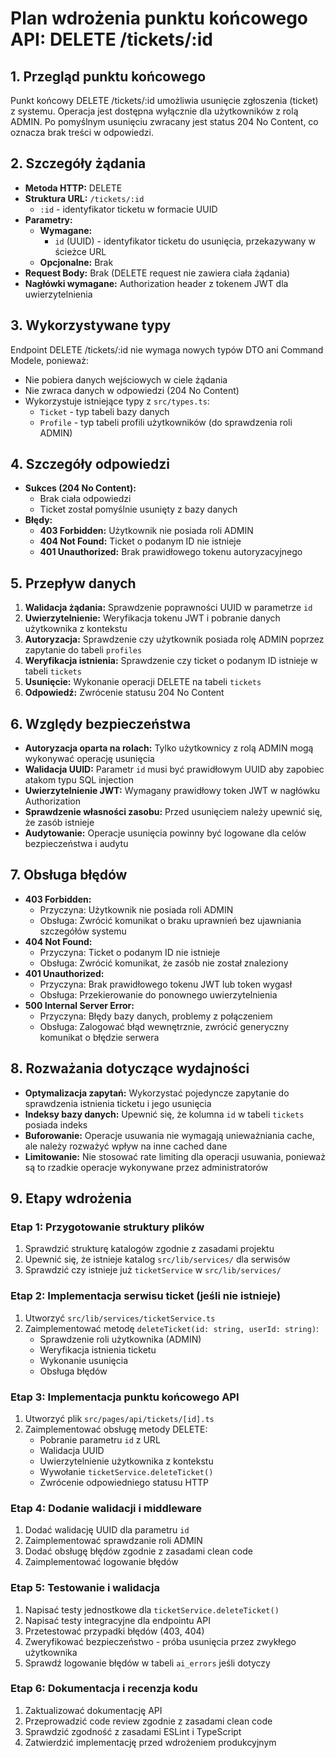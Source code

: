 # Plan wdrożenia punktu końcowego API: DELETE /tickets/:id

## 1. Przegląd punktu końcowego

Punkt końcowy DELETE /tickets/:id umożliwia usunięcie zgłoszenia (ticket) z systemu. Operacja jest dostępna wyłącznie dla użytkowników z rolą ADMIN. Po pomyślnym usunięciu zwracany jest status 204 No Content, co oznacza brak treści w odpowiedzi.

## 2. Szczegóły żądania

- **Metoda HTTP:** DELETE
- **Struktura URL:** `/tickets/:id`
  - `:id` - identyfikator ticketu w formacie UUID
- **Parametry:**
  - **Wymagane:**
    - `id` (UUID) - identyfikator ticketu do usunięcia, przekazywany w ścieżce URL
  - **Opcjonalne:** Brak
- **Request Body:** Brak (DELETE request nie zawiera ciała żądania)
- **Nagłówki wymagane:** Authorization header z tokenem JWT dla uwierzytelnienia

## 3. Wykorzystywane typy

Endpoint DELETE /tickets/:id nie wymaga nowych typów DTO ani Command Modele, ponieważ:

- Nie pobiera danych wejściowych w ciele żądania
- Nie zwraca danych w odpowiedzi (204 No Content)
- Wykorzystuje istniejące typy z `src/types.ts`:
  - `Ticket` - typ tabeli bazy danych
  - `Profile` - typ tabeli profili użytkowników (do sprawdzenia roli ADMIN)

## 4. Szczegóły odpowiedzi

- **Sukces (204 No Content):**
  - Brak ciała odpowiedzi
  - Ticket został pomyślnie usunięty z bazy danych
- **Błędy:**
  - **403 Forbidden:** Użytkownik nie posiada roli ADMIN
  - **404 Not Found:** Ticket o podanym ID nie istnieje
  - **401 Unauthorized:** Brak prawidłowego tokenu autoryzacyjnego

## 5. Przepływ danych

1. **Walidacja żądania:** Sprawdzenie poprawności UUID w parametrze `id`
2. **Uwierzytelnienie:** Weryfikacja tokenu JWT i pobranie danych użytkownika z kontekstu
3. **Autoryzacja:** Sprawdzenie czy użytkownik posiada rolę ADMIN poprzez zapytanie do tabeli `profiles`
4. **Weryfikacja istnienia:** Sprawdzenie czy ticket o podanym ID istnieje w tabeli `tickets`
5. **Usunięcie:** Wykonanie operacji DELETE na tabeli `tickets`
6. **Odpowiedź:** Zwrócenie statusu 204 No Content

## 6. Względy bezpieczeństwa

- **Autoryzacja oparta na rolach:** Tylko użytkownicy z rolą ADMIN mogą wykonywać operację usunięcia
- **Walidacja UUID:** Parametr `id` musi być prawidłowym UUID aby zapobiec atakom typu SQL injection
- **Uwierzytelnienie JWT:** Wymagany prawidłowy token JWT w nagłówku Authorization
- **Sprawdzenie własności zasobu:** Przed usunięciem należy upewnić się, że zasób istnieje
- **Audytowanie:** Operacje usunięcia powinny być logowane dla celów bezpieczeństwa i audytu

## 7. Obsługa błędów

- **403 Forbidden:**
  - Przyczyna: Użytkownik nie posiada roli ADMIN
  - Obsługa: Zwrócić komunikat o braku uprawnień bez ujawniania szczegółów systemu
- **404 Not Found:**
  - Przyczyna: Ticket o podanym ID nie istnieje
  - Obsługa: Zwrócić komunikat, że zasób nie został znaleziony
- **401 Unauthorized:**
  - Przyczyna: Brak prawidłowego tokenu JWT lub token wygasł
  - Obsługa: Przekierowanie do ponownego uwierzytelnienia
- **500 Internal Server Error:**
  - Przyczyna: Błędy bazy danych, problemy z połączeniem
  - Obsługa: Zalogować błąd wewnętrznie, zwrócić generyczny komunikat o błędzie serwera

## 8. Rozważania dotyczące wydajności

- **Optymalizacja zapytań:** Wykorzystać pojedyncze zapytanie do sprawdzenia istnienia ticketu i jego usunięcia
- **Indeksy bazy danych:** Upewnić się, że kolumna `id` w tabeli `tickets` posiada indeks
- **Buforowanie:** Operacje usuwania nie wymagają unieważniania cache, ale należy rozważyć wpływ na inne cached dane
- **Limitowanie:** Nie stosować rate limiting dla operacji usuwania, ponieważ są to rzadkie operacje wykonywane przez administratorów

## 9. Etapy wdrożenia

### Etap 1: Przygotowanie struktury plików

1. Sprawdzić strukturę katalogów zgodnie z zasadami projektu
2. Upewnić się, że istnieje katalog `src/lib/services/` dla serwisów
3. Sprawdzić czy istnieje już `ticketService` w `src/lib/services/`

### Etap 2: Implementacja serwisu ticket (jeśli nie istnieje)

1. Utworzyć `src/lib/services/ticketService.ts`
2. Zaimplementować metodę `deleteTicket(id: string, userId: string)`:
   - Sprawdzenie roli użytkownika (ADMIN)
   - Weryfikacja istnienia ticketu
   - Wykonanie usunięcia
   - Obsługa błędów

### Etap 3: Implementacja punktu końcowego API

1. Utworzyć plik `src/pages/api/tickets/[id].ts`
2. Zaimplementować obsługę metody DELETE:
   - Pobranie parametru `id` z URL
   - Walidacja UUID
   - Uwierzytelnienie użytkownika z kontekstu
   - Wywołanie `ticketService.deleteTicket()`
   - Zwrócenie odpowiedniego statusu HTTP

### Etap 4: Dodanie walidacji i middleware

1. Dodać walidację UUID dla parametru `id`
2. Zaimplementować sprawdzanie roli ADMIN
3. Dodać obsługę błędów zgodnie z zasadami clean code
4. Zaimplementować logowanie błędów

### Etap 5: Testowanie i walidacja

1. Napisać testy jednostkowe dla `ticketService.deleteTicket()`
2. Napisać testy integracyjne dla endpointu API
3. Przetestować przypadki błędów (403, 404)
4. Zweryfikować bezpieczeństwo - próba usunięcia przez zwykłego użytkownika
5. Sprawdź logowanie błędów w tabeli `ai_errors` jeśli dotyczy

### Etap 6: Dokumentacja i recenzja kodu

1. Zaktualizować dokumentację API
2. Przeprowadzić code review zgodnie z zasadami clean code
3. Sprawdzić zgodność z zasadami ESLint i TypeScript
4. Zatwierdzić implementację przed wdrożeniem produkcyjnym
